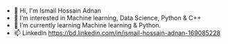 - 👋 Hi, I'm Ismail Hossain Adnan
- 👀 I’m interested in Machine learning, Data Science, Python & C++ 
- 🌱 I’m currently learning Machine learning & Python. 
- 📫 LinkedIn https://bd.linkedin.com/in/ismail-hossain-adnan-169085228

<!---
adu0099/adu0099 is a ✨ special ✨ repository because its `README.md` (this file) appears on your GitHub profile.
You can click the Preview link to take a look at your changes.
--->
